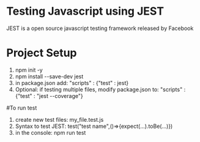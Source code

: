 # Testing Javascript using JEST

JEST is a open source javascript testing framework released by Facebook

# Project Setup

1) npm init -y
2) npm install --save-dev jest
3) in package.json add: "scripts" : {"test" : jest}
4) Optional: if testing multiple files, modify package.json to:
		"scripts" : {"test" : "jest --coverage"}


#To run test

1) create new test files: my_file.test.js
2) Syntax to test JEST: test("test name",()=>{expect(...).toBe(...)})
3) in the console: npm run test